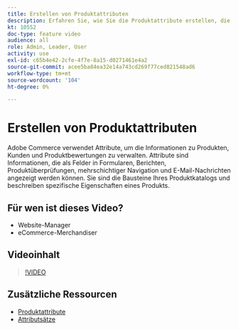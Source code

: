 ```yaml
---
title: Erstellen von Produktattributen
description: Erfahren Sie, wie Sie die Produktattribute erstellen, die verwendet werden, um die Informationen zu Produkten, Kunden und Produktbewertungen zu verwalten.
kt: 10552
doc-type: feature video
audience: all
role: Admin, Leader, User
activity: use
exl-id: c65b4e42-2cfe-4f7e-8a15-d0271461e4a2
source-git-commit: acee5ba84ea32e14a743cd269f77ced821548ad6
workflow-type: tm+mt
source-wordcount: '104'
ht-degree: 0%

---
```


# Erstellen von Produktattributen

Adobe Commerce verwendet Attribute, um die Informationen zu Produkten, Kunden und Produktbewertungen zu verwalten. Attribute sind Informationen, die als Felder in Formularen, Berichten, Produktüberprüfungen, mehrschichtiger Navigation und E-Mail-Nachrichten angezeigt werden können. Sie sind die Bausteine Ihres Produktkatalogs und beschreiben spezifische Eigenschaften eines Produkts.

## Für wen ist dieses Video?

- Website-Manager
- eCommerce-Merchandiser

## Videoinhalt

>[!VIDEO](https://video.tv.adobe.com/v/343749?quality=12&learn=on)

## Zusätzliche Ressourcen

- [Produktattribute](https://docs.magento.com/user-guide/catalog/product-attributes.html)
- [Attributsätze](https://docs.magento.com/user-guide/stores/attribute-sets.html)
